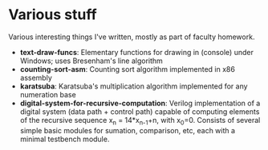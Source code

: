 # Various stuff
Various interesting things I've written, mostly as part of faculty homework.

* **text-draw-funcs**: Elementary functions for drawing in (console) under Windows; uses Bresenham's line algorithm
* **counting-sort-asm**: Counting sort algorithm implemented in x86 assembly
* **karatsuba**: Karatsuba's multiplication algorithm implemented for any numeration base
* **digital-system-for-recursive-computation**: Verilog implementation of a digital system (data path + control path) capable of computing elements of the recursive sequence x<sub>n</sub> = 14*x<sub>n-1</sub>+n, with x<sub>0</sub>=0. Consists of several simple basic modules for sumation, comparison, etc, each with a minimal testbench module.